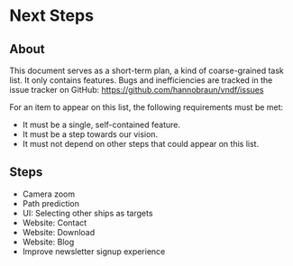 # Next Steps

## About

This document serves as a short-term plan, a kind of coarse-grained task list.
It only contains features. Bugs and inefficiencies are tracked in the issue
tracker on GitHub: https://github.com/hannobraun/vndf/issues

For an item to appear on this list, the following requirements must be met:
* It must be a single, self-contained feature.
* It must be a step towards our vision.
* It must not depend on other steps that could appear on this list.


## Steps

* Camera zoom
* Path prediction
* UI: Selecting other ships as targets
* Website: Contact
* Website: Download
* Website: Blog
* Improve newsletter signup experience
